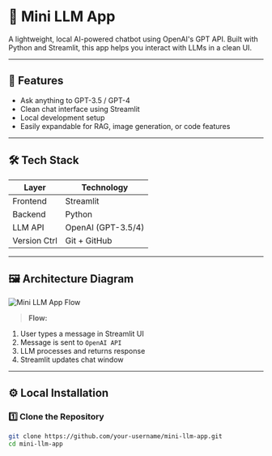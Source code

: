 # 🤖 Mini LLM App

A lightweight, local AI-powered chatbot using OpenAI's GPT API. Built with Python and Streamlit, this app helps you interact with LLMs in a clean UI.

---

## 📌 Features

- Ask anything to GPT-3.5 / GPT-4
- Clean chat interface using Streamlit
- Local development setup
- Easily expandable for RAG, image generation, or code features

---

## 🛠️ Tech Stack

| Layer        | Technology        |
|--------------|-------------------|
| Frontend     | Streamlit         |
| Backend      | Python            |
| LLM API      | OpenAI (GPT-3.5/4)|
| Version Ctrl | Git + GitHub      |

---

## 🖼️ Architecture Diagram

![Mini LLM App Flow](assets/mini-llm-flow.png)

> **Flow:**
1. User types a message in Streamlit UI  
2. Message is sent to `OpenAI API`  
3. LLM processes and returns response  
4. Streamlit updates chat window  

---

## ⚙️ Local Installation

### 1️⃣ Clone the Repository

```bash
git clone https://github.com/your-username/mini-llm-app.git
cd mini-llm-app

